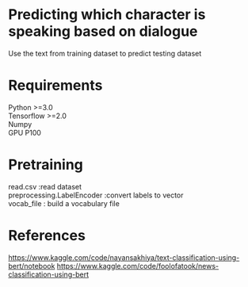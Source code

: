 # Predicting which character is speaking based on dialogue 
Use the text from training dataset to predict testing dataset
# Requirements
Python >=3.0<br />
Tensorflow >=2.0<br />
Numpy <br/>
GPU P100 <br/>
# Pretraining
read.csv :read dataset<br />
preprocessing.LabelEncoder :convert labels to vector<br />
vocab_file : build a vocabulary file


# References
https://www.kaggle.com/code/nayansakhiya/text-classification-using-bert/notebook
https://www.kaggle.com/code/foolofatook/news-classification-using-bert
